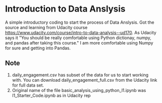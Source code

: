 # Introduction to Data Anslysis
A simple introductory coding to start the process of Data Anslysis. Got the source and learning from Udacity course https://www.udacity.com/course/intro-to-data-analysis--ud170. 
As Udacity says it "You should be really comfortable using Python dictionay, numpy, and pandas after taking this course." 
I am more comfortable using Numpy for sure and getting into Pandas.

## Note
1. daily_engagement.csv has subset of the data for us to start working with.
You can download daily_engagement_full.csv from the Udacity link for full data set.
2. Original name of the file basic_analysis_using_python_l1.ipynb was l1_Starter_Code.ipynb as in Udacity rep
